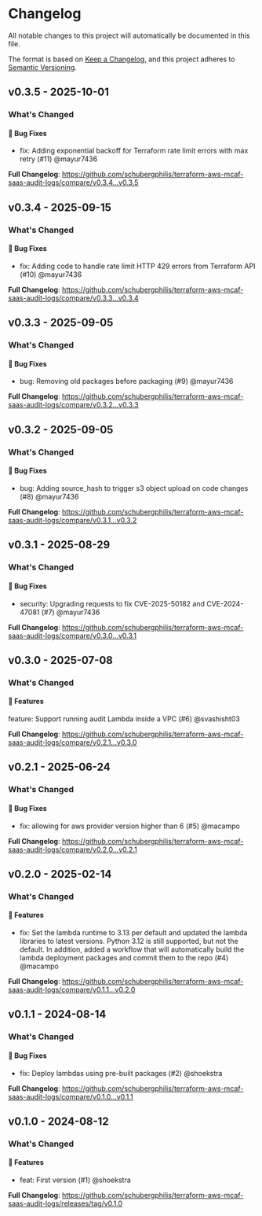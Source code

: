 # Changelog

All notable changes to this project will automatically be documented in this file.

The format is based on [Keep a Changelog](https://keepachangelog.com/en/1.0.0/),
and this project adheres to [Semantic Versioning](https://semver.org/spec/v2.0.0.html).

## v0.3.5 - 2025-10-01

### What's Changed

#### 🐛 Bug Fixes

* fix: Adding exponential backoff for Terraform rate limit errors with max retry (#11) @mayur7436

**Full Changelog**: https://github.com/schubergphilis/terraform-aws-mcaf-saas-audit-logs/compare/v0.3.4...v0.3.5

## v0.3.4 - 2025-09-15

### What's Changed

#### 🐛 Bug Fixes

* fix: Adding code to handle rate limit HTTP 429 errors from Terraform API (#10) @mayur7436

**Full Changelog**: https://github.com/schubergphilis/terraform-aws-mcaf-saas-audit-logs/compare/v0.3.3...v0.3.4

## v0.3.3 - 2025-09-05

### What's Changed

#### 🐛 Bug Fixes

* bug: Removing old packages before packaging (#9) @mayur7436

**Full Changelog**: https://github.com/schubergphilis/terraform-aws-mcaf-saas-audit-logs/compare/v0.3.2...v0.3.3

## v0.3.2 - 2025-09-05

### What's Changed

#### 🐛 Bug Fixes

* bug: Adding source_hash to trigger s3 object upload on code changes (#8) @mayur7436

**Full Changelog**: https://github.com/schubergphilis/terraform-aws-mcaf-saas-audit-logs/compare/v0.3.1...v0.3.2

## v0.3.1 - 2025-08-29

### What's Changed

#### 🐛 Bug Fixes

* security: Upgrading requests to fix CVE-2025-50182 and CVE-2024-47081 (#7) @mayur7436

**Full Changelog**: https://github.com/schubergphilis/terraform-aws-mcaf-saas-audit-logs/compare/v0.3.0...v0.3.1

## v0.3.0 - 2025-07-08

### What's Changed

#### 🚀 Features

feature: Support running audit Lambda inside a VPC (#6) @svashisht03

**Full Changelog**: https://github.com/schubergphilis/terraform-aws-mcaf-saas-audit-logs/compare/v0.2.1...v0.3.0

## v0.2.1 - 2025-06-24

### What's Changed

#### 🐛 Bug Fixes

* fix: allowing for aws provider version higher than 6 (#5) @macampo

**Full Changelog**: https://github.com/schubergphilis/terraform-aws-mcaf-saas-audit-logs/compare/v0.2.0...v0.2.1

## v0.2.0 - 2025-02-14

### What's Changed

#### 🚀 Features

* fix: Set the lambda runtime to 3.13 per default and updated the lambda libraries to latest versions. Python 3.12 is still supported, but not the default. In addition, added a workflow that will automatically build the lambda deployment packages and commit them to the repo (#4) @macampo

**Full Changelog**: https://github.com/schubergphilis/terraform-aws-mcaf-saas-audit-logs/compare/v0.1.1...v0.2.0

## v0.1.1 - 2024-08-14

### What's Changed

#### 🐛 Bug Fixes

* fix: Deploy lambdas using pre-built packages (#2) @shoekstra

**Full Changelog**: https://github.com/schubergphilis/terraform-aws-mcaf-saas-audit-logs/compare/v0.1.0...v0.1.1

## v0.1.0 - 2024-08-12

### What's Changed

#### 🚀 Features

* feat: First version (#1) @shoekstra

**Full Changelog**: https://github.com/schubergphilis/terraform-aws-mcaf-saas-audit-logs/releases/tag/v0.1.0

